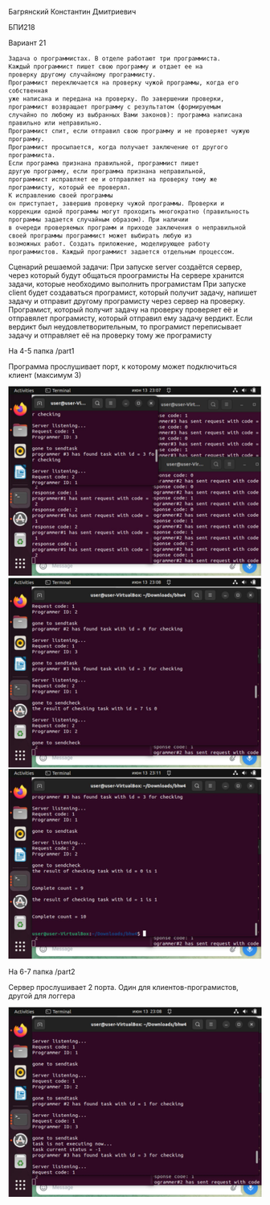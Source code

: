Багрянский Константин Дмитриевич

БПИ218

Вариант 21

```
Задача о программистах. В отделе работают три программиста.
Каждый программист пишет свою программу и отдает ее на
проверку другому случайному программисту. 
Программист переключается на проверку чужой программы, когда его собственная
уже написана и передана на проверку. По завершении проверки,
программист возвращает программу с результатом (формируемым
случайно по любому из выбранных Вами законов): программа написана правильно или неправильно. 
Программист спит, если отправил свою программу и не проверяет чужую программу. 
Программист просыпается, когда получает заключение от другого программиста. 
Если программа признана правильной, программист пишет
другую программу, если программа признана неправильной,
программист исправляет ее и отправляет на проверку тому же программисту, который ее проверял. 
К исправлению своей программы
он приступает, завершив проверку чужой программы. Проверки и
коррекции одной программы могут проходить многократно (правильность программы задается случайным образом). При наличии
в очереди проверяемых программ и приходе заключения о неправильной своей программы программист может выбирать любую из
возможных работ. Создать приложение, моделирующее работу программистов. Каждый программист задается отдельным процессом.
```

Сценарий решаемой задачи:
При запуске server создаётся сервер, через который будут общаться проограмисты
На сервере хранится задачи, которые необходимо выполнить програмистам
При запуске client будет создаваться програмист, который получит задачу, напишет задачу и
отправит другому програмисту через сервер на проверку.
Програмист, который получит задачу на проверку проверяет её и отправялет програмисту,
который отправил ему задачу вердикт. Если вердикт был неудовлетворительным,
то програмист переписывает задачу и отправляет её на проверку тому же програмисту

На 4-5 папка /part1

Программа прослушивает порт, к которому может подключиться клиент (максимум 3)

![alt_text](pics/1.JPG)
![alt_text](pics/2.JPG)
![alt_text](pics/4.JPG)

На 6-7 папка /part2

Сервер прослушивает 2 порта. 
Один для клиентов-програмистов, другой для логгера

![alt_text](pics/3.JPG)
